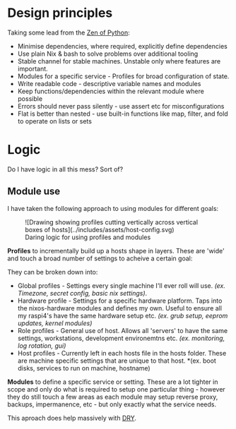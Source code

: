 # Design principles

Taking some lead from the [Zen of Python](https://peps.python.org/pep-0020/):

- Minimise dependencies, where required, explicitly define dependencies
- Use plain Nix & bash to solve problems over additional tooling
- Stable channel for stable machines. Unstable only where features are important.
- Modules for a specific service - Profiles for broad configuration of state.
- Write readable code - descriptive variable names and modules
- Keep functions/dependencies within the relevant module where possible
- Errors should never pass silently - use assert etc for misconfigurations
- Flat is better than nested - use built-in functions like map, filter, and fold to operate on lists or sets

# Logic

Do I have logic in all this mess?  Sort of?

## Module use

I have taken the following approach to using modules for different goals:

<figure markdown="span">
![Drawing showing profiles cutting vertically across vertical boxes of hosts](../includes/assets/host-config.svg)
  <figcaption>Daring logic for using profiles and modules</figcaption>
</figure>

**Profiles** to incrementally build up a hosts shape in layers.  These are 'wide' and touch a broad number of settings to acheive a certain goal:

They can be broken down into:
- Global profiles - Settings every single machine I'll ever roll will use.  *(ex. Timezone, secret config, basic nix settings)*.
- Hardware profile - Settings for a specific hardware platform.  Taps into the nixos-hardware modules and defines my own.  Useful to ensure all my raspi4's have the same hardware setup etc. *(ex. grub setup, eeprom updates, kernel modules)*
- Role profiles - General use of host.  Allows all 'servers' to have the same settings, workstations, development environemtns etc.  *(ex. monitoring, log rotation, gui)*
- Host profiles - Currently left in each hosts file in the hosts folder.  These are machine specific settings that are unique to that host. *(ex. boot disks, services to run on machine, hostname)

**Modules** to define a specific service or setting.  These are a lot tighter in scope and only do what is required to setup one particular thing - however they do still touch a few areas as each module may setup reverse proxy, backups, impermanence, etc - but only exactly what the service needs.

This aproach does help massively with [DRY](https://en.wikipedia.org/wiki/Don%27t_repeat_yourself).
